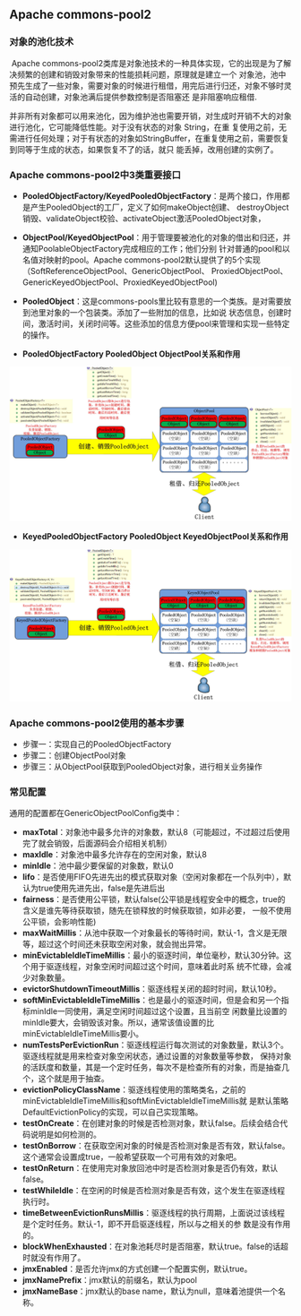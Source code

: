 ## Apache commons-pool2 

### 对象的池化技术

 Apache commons-pool2类库是对象池技术的一种具体实现，它的出现是为了解决频繁的创建和销毁对象带来的性能损耗问题，原理就是建立一个
对象池，池中预先生成了一些对象，需要对象的时候进行租借，用完后进行归还，对象不够时灵活的自动创建，对象池满后提供参数控制是否阻塞还
是非阻塞响应租借.

并非所有对象都可以用来池化，因为维护池也需要开销，对生成时开销不大的对象进行池化，它可能降低性能。对于没有状态的对象 String，在重
复使用之前，无需进行任何处理；对于有状态的对象如StringBuffer，在重复使用之前，需要恢复到同等于生成的状态，如果恢复不了的话，就只
能丢掉，改用创建的实例了。


### Apache commons-pool2中3类重要接口

- **PooledObjectFactory/KeyedPooledObjectFactory**：是两个接口，作用都是产生PooledObject的工厂，定义了如何makeObject创建、
destroyObject销毁、validateObject校验、activateObject激活PooledObject对象，

- **ObjectPool/KeyedObjectPool**：用于管理要被池化的对象的借出和归还，并通知PoolableObjectFactory完成相应的工作；他们分别
针对普通的pool和以名值对映射的pool。Apache commons-pool2默认提供了的5个实现（SoftReferenceObjectPool、GenericObjectPool、
ProxiedObjectPool、GenericKeyedObjectPool、ProxiedKeyedObjectPool)

- **PooledObject**：这是commons-pools里比较有意思的一个类族。是对需要放到池里对象的一个包装类。添加了一些附加的信息，比如说
状态信息，创建时间，激活时间，关闭时间等。这些添加的信息方便pool来管理和实现一些特定的操作。


- **PooledObjectFactory PooledObject ObjectPool关系和作用**

![图-1](./doc/image1.jpg)

- **KeyedPooledObjectFactory PooledObject KeyedObjectPool关系和作用**

![图-2](./doc/image2.jpg)


### Apache commons-pool2使用的基本步骤

- 步骤一：实现自己的PooledObjectFactory
- 步骤二：创建ObjectPool对象
- 步骤三：从ObjectPool获取到PooledObject对象，进行相关业务操作


### 常见配置

通用的配置都在GenericObjectPoolConfig类中：

- **maxTotal**：对象池中最多允许的对象数，默认8（可能超过，不过超过后使用完了就会销毁，后面源码会介绍相关机制）
- **maxIdle**：对象池中最多允许存在的空闲对象，默认8
- **minIdle**：池中最少要保留的对象数，默认0
- **lifo**：是否使用FIFO先进先出的模式获取对象（空闲对象都在一个队列中），默认为true使用先进先出，false是先进后出
- **fairness**：是否使用公平锁，默认false(公平锁是线程安全中的概念，true的含义是谁先等待获取锁，随先在锁释放的时候获取锁，如非必要，
一般不使用公平锁，会影响性能)
- **maxWaitMillis**：从池中获取一个对象最长的等待时间，默认-1，含义是无限等，超过这个时间还未获取空闲对象，就会抛出异常。
- **minEvictableIdleTimeMillis**：最小的驱逐时间，单位毫秒，默认30分钟。这个用于驱逐线程，对象空闲时间超过这个时间，意味着此时系
统不忙碌，会减少对象数量。
- **evictorShutdownTimeoutMillis**：驱逐线程关闭的超时时间，默认10秒。
- **softMinEvictableIdleTimeMillis**：也是最小的驱逐时间，但是会和另一个指标minIdle一同使用，满足空闲时间超过这个设置，且当前空
闲数量比设置的minIdle要大，会销毁该对象。所以，通常该值设置的比minEvictableIdleTimeMillis要小。
- **numTestsPerEvictionRun**：驱逐线程运行每次测试的对象数量，默认3个。驱逐线程就是用来检查对象空闲状态，通过设置的对象数量等参数，
保持对象的活跃度和数量，其是一个定时任务，每次不是检查所有的对象，而是抽查几个，这个就是用于抽查。
- **evictionPolicyClassName**：驱逐线程使用的策略类名，之前的minEvictableIdleTimeMillis和softMinEvictableIdleTimeMillis就
是默认策略DefaultEvictionPolicy的实现，可以自己实现策略。
- **testOnCreate**：在创建对象的时候是否检测对象，默认false。后续会结合代码说明是如何检测的。
- **testOnBorrow**：在获取空闲对象的时候是否检测对象是否有效，默认false。这个通常会设置成true，一般希望获取一个可用有效的对象吧。
- **testOnReturn**：在使用完对象放回池中时是否检测对象是否仍有效，默认false。
- **testWhileIdle**：在空闲的时候是否检测对象是否有效，这个发生在驱逐线程执行时。
- **timeBetweenEvictionRunsMillis**：驱逐线程的执行周期，上面说过该线程是个定时任务。默认-1，即不开启驱逐线程，所以与之相关的参
数是没有作用的。
- **blockWhenExhausted**：在对象池耗尽时是否阻塞，默认true。false的话超时就没有作用了。
- **jmxEnabled**：是否允许jmx的方式创建一个配置实例，默认true。
- **jmxNamePrefix**：jmx默认的前缀名，默认为pool
- **jmxNameBase**：jmx默认的base name，默认为null，意味着池提供一个名称。

























